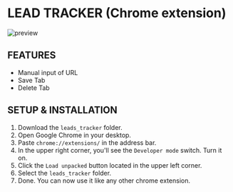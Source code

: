 # LEAD TRACKER (Chrome extension)

![preview](https://github.com/edenroseFR/js-projects/blob/main/leads_tracker/preview.PNG)

## FEATURES

- Manual input of URL
- Save Tab
- Delete Tab

## SETUP & INSTALLATION

1. Download the `leads_tracker` folder.
2. Open Google Chrome in your desktop.
3. Paste `chrome://extensions/` in the address bar.
4. In the upper right corner, you'll see the `Developer mode` switch. Turn it on.
5. Click the `Load unpacked` button located in the upper left corner.
6. Select the `leads_tracker` folder.
7. Done. You can now use it like any other chrome extension.
